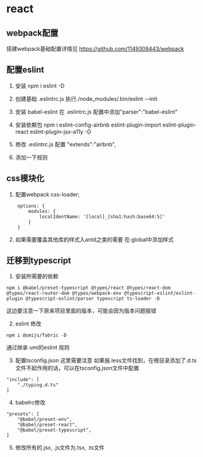 # react

## webpack配置
搭建webpack基础配置详情见 https://github.com/1149308443/webpack

## 配置eslint
1. 安装 npm i eslint -D

1. 创建基础 .eslintrc.js 执行./node_modules/.bin/eslint -–init

1. 安装 babel-eslint  在 .eslintrc.js 配置中添加"parser":"babel-eslint"

1. 安装依赖包
	npm i eslint-config-airbnb eslint-plugin-import eslint-plugin-react eslint-plugin-jsx-a11y -D

1. 修改 .eslintrc.js 配置 "extends":"airbnb",

1. 添加一下规则

## css模块化
1. 配置webpack css-loader;
```
	options: {
		modules: {
			localIdentName: '[local]_[sha1:hash:base64:5]'
		}
	}
```
2. 如果需要覆盖其他库的样式入antd之类的需要 在:global中添加样式

## 迁移到typescript

1. 安装所需要的依赖

```
npm i @babel/preset-typescript @types/react @types/react-dom @types/react-router-dom @types/webpack-env @typescript-eslint/eslint-plugin @typescript-eslint/parser typescript ts-loader -D
``` 
这边要注意一下原来项目里面的版本，可能会因为版本问题报错


2. eslint 修改

```
npm i @umijs/fabric -D
```
通过继承 umi的eslint 规则

3. 配置tsconfig.json
	这里需要注意 如果报.less文件找到，在根目录添加了.d.ts文件不起作用的话，可以在tsconfig.json文件中配置
```
"include": [
	"./typing.d.ts"
]
```
4. babelrc修改
```
"presets": [
	"@babel/preset-env", 
	"@babel/preset-react", 
	"@babel/preset-typescript",
]
```
5. 修改所有的.jsx, .js文件为.tsx, .ts文件

